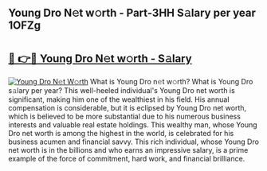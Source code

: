 ## Young Dro N𝚎t w𝚘rth - Part-3HH S𝚊lary per year 1OFZg

# <h2><a href="http://gc10a6q.nevu.top/?p=Young+Dro">🔗 👉🔴 Young Dro N𝚎t w𝚘rth - S𝚊lary</a></h2>

[![Young Dro N𝚎t W𝚘rth](https://i.imgur.com/Oavwk0R.jpeg)](http://gc10a6q.nevu.top/?p=Young+Dro)
What is Young Dro n𝚎t w𝚘rth? What is Young Dro s𝚊lary per year?
This well-heeled individual's Young Dro net worth is significant, making him one of the wealthiest in his field. His annual compensation is considerable, but it is eclipsed by Young Dro net worth, which is believed to be more substantial due to his numerous business interests and valuable real estate holdings. This wealthy man, whose Young Dro net worth is among the highest in the world, is celebrated for his business acumen and financial savvy. This rich individual, whose Young Dro net worth is in the billions and who earns an impressive salary, is a prime example of the force of commitment, hard work, and financial brilliance.
